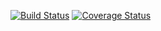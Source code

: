 [![Build Status](https://travis-ci.org/RealSalmon/s3backuputils.svg?branch=master)](https://travis-ci.org/RealSalmon/s3backuputils)
[![Coverage Status](https://coveralls.io/repos/RealSalmon/s3backuputils/badge.svg?branch=master&service=github)](https://coveralls.io/github/RealSalmon/s3backuputils?branch=coveralls)
